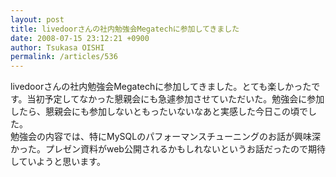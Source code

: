 ```yaml
---
layout: post
title: livedoorさんの社内勉強会Megatechに参加してきました
date: 2008-07-15 23:12:21 +0900
author: Tsukasa OISHI
permalink: /articles/536
---
```



livedoorさんの社内勉強会Megatechに参加してきました。とても楽しかったです。当初予定してなかった懇親会にも急遽参加させていただいた。勉強会に参加したら、懇親会にも参加しないともったいないなあと実感した今日この頃でした。  
勉強会の内容では、特にMySQLのパフォーマンスチューニングのお話が興味深かった。プレゼン資料がweb公開されるかもしれないというお話だったので期待していようと思います。  

